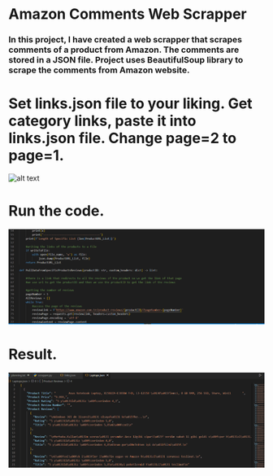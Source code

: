# Amazon Comments Web Scrapper

### In this project, I have created a web scrapper that scrapes comments of a product from Amazon. The comments are stored in a JSON file. Project uses BeautifulSoup library to scrape the comments from Amazon website.

# Set links.json file to your liking. Get category links, paste it into links.json file. Change page=2 to page=1.
![alt text](./media/Amazon.gif)

# Run the code.
![alt text](./media/RunTime.gif)

# Result.
![alt text](./media/AfterOneCategory.gif)

